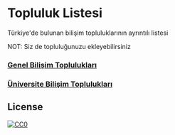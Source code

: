 # Topluluk Listesi
Türkiye'de bulunan bilişim topluluklarının ayrıntılı listesi

NOT: Siz de topluluğunuzu ekleyebilirsiniz

### [Genel Bilişim Toplulukları](Genel-Topluluklar.md)
### [Üniversite Bilişim Toplulukları](Universite-Topluluklari.md)

## License

[![CC0](http://mirrors.creativecommons.org/presskit/buttons/88x31/svg/cc-zero.svg)](https://creativecommons.org/publicdomain/zero/1.0/)
